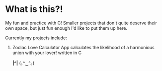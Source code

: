 # What is this?!

My fun and practice with C! Smaller projects that don't quite deserve their own space, but just fun enough I'd like to put them up here.

Currently my projects include:

1) Zodiac Love Calculator App
    calculates the likelihood of a harmonious union with your lover!
    written in C

     __|^|__
     (｡^‿^｡)

